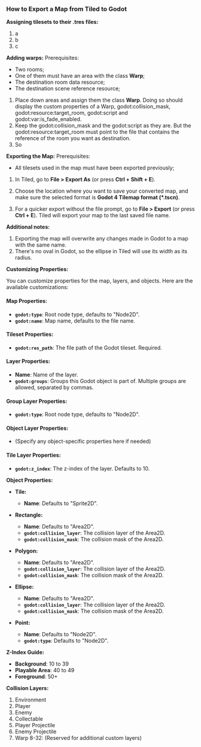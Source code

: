 ### How to Export a Map from Tiled to Godot

**Assigning tilesets to their .tres files:**
1. a
2. b
3. c

**Adding warps:**
Prerequisites:
- Two rooms;
- One of them must have an area with the class **Warp**;
- The destination room data resource;
- The destination scene reference resource;

1. Place down areas and assign them the class **Warp**. Doing so should display the custom properties of a Warp, godot:collision_mask, godot:resource:target_room, godot:script and godot:var:is_fade_enabled.
2. Keep the godot:collision_mask and the godot:script as they are. But the godot:resource:target_room must point to the file that contains the reference of the room you want as destination.
3. So

**Exporting the Map:**
Prerequisites:
- All tilesets used in the map must have been exported previously;

1. In Tiled, go to **File > Export As** (or press **Ctrl + Shift + E**).
2. Choose the location where you want to save your converted map, and make sure the selected format is **Godot 4 Tilemap format (*.tscn)**.

3. For a quicker export without the file prompt, go to **File > Export** (or press **Ctrl + E**). Tiled will export your map to the last saved file name.

**Additional notes:**
1. Exporting the map will overwrite any changes made in Godot to a map with the same name.
2. There's no oval in Godot, so the ellipse in Tiled will use its width as its radius.

**Customizing Properties:**

You can customize properties for the map, layers, and objects. Here are the available customizations:

#### Map Properties:
- **`godot:type`**: Root node type, defaults to "Node2D".
- **`godot:name`**: Map name, defaults to the file name.

#### Tileset Properties:
- **`godot:res_path`**: The file path of the Godot tileset. Required.

#### Layer Properties:
- **Name**: Name of the layer.
- **`godot:groups`**: Groups this Godot object is part of. Multiple groups are allowed, separated by commas.

#### Group Layer Properties:
- **`godot:type`**: Root node type, defaults to "Node2D".

#### Object Layer Properties:
- (Specify any object-specific properties here if needed)

#### Tile Layer Properties:
- **`godot:z_index`**: The z-index of the layer. Defaults to 10.

**Object Properties:**

- **Tile:**
  - **Name**: Defaults to "Sprite2D".

- **Rectangle:**
  - **Name**: Defaults to "Area2D".
  - **`godot:collision_layer`**: The collision layer of the Area2D.
  - **`godot:collision_mask`**: The collision mask of the Area2D.

- **Polygon:**
  - **Name**: Defaults to "Area2D".
  - **`godot:collision_layer`**: The collision layer of the Area2D.
  - **`godot:collision_mask`**: The collision mask of the Area2D.

- **Ellipse:**
  - **Name**: Defaults to "Area2D".
  - **`godot:collision_layer`**: The collision layer of the Area2D.
  - **`godot:collision_mask`**: The collision mask of the Area2D.

- **Point:**
  - **Name**: Defaults to "Node2D".
  - **`godot:type`**: Defaults to "Node2D".

**Z-Index Guide:**

- **Background**: 10 to 39
- **Playable Area**: 40 to 49
- **Foreground**: 50+

**Collision Layers:**

1. Environment
2. Player
3. Enemy
4. Collectable
5. Player Projectile
6. Enemy Projectile
7. Warp
8-32: (Reserved for additional custom layers)
